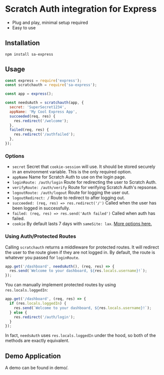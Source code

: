# Scratch Auth integration for Express

- Plug and play, minimal setup required
- Easy to use

## Installation

```
npm install sa-express
```

## Usage

```js
const express = require('express');
const scratchauth = require('sa-express');

const app = express();

const needsAuth = scratchauth(app, {
  secret: 'SuperSecret1234',
  appName: 'My Cool Express App',
  succeeded(req, res) {
    res.redirect('/welcome');
  },
  failed(req, res) {
    res.redirect('/authfailed');
  },
});
```

### Options

- `secret` Secret that `cookie-session` will use. It should be stored securely in an environment variable. This is the only required option.
- `appName` Name for Scratch Auth to use on the login page.
- `loginRoute: /auth/login` Route for redirecting the user to Scratch Auth.
- `verifyRoute: /auth/verify` Route for verifying Scratch Auth's repsonse.
- `logoutRoute: /auth/logout` Route for logging the user out.
- `logoutRedirect: /` Route to redirect to after logging out.
- `succeeded: (req, res) => res.redirect('/')` Called when the user has been logged in successfully.
- `failed: (req, res) => res.send('Auth failed')` Called when auth has failed.
- `cookie` By default lasts 7 days with `sameSite: lax`. [More options here.](https://github.com/expressjs/cookie-session#cookie-options)

### Using Auth/Protected Routes

Calling `scratchauth` returns a middleware for protected routes. It will redirect the user to the route given if they are not logged in. By default, the route is whatever you passed for `loginRoute`.

```js
app.get('/dashboard', needsAuth(), (req, res) => {
  res.send(`Welcome to your dashboard, ${res.locals.username}!`);
});
```

You can manually implement protected routes by using `res.locals.loggedIn`:

```js
app.get('/dashboard', (req, res) => {
  if (res.locals.loggedIn) {
    res.send(`Welcome to your dashboard, ${res.locals.username}!`);
  } else {
    res.redirect('/auth/login');
  }
});
```

In fact, `needsAuth` uses `res.locals.loggedIn` under the hood, so both of the methods are exactly equivalent.

## Demo Application

A demo can be found in demo/.
